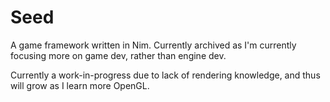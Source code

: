 # Seed

A game framework written in Nim.
Currently archived as I'm currently focusing more on game dev, rather than engine dev.

Currently a work-in-progress due to lack of rendering knowledge, and thus will grow as I learn more OpenGL.